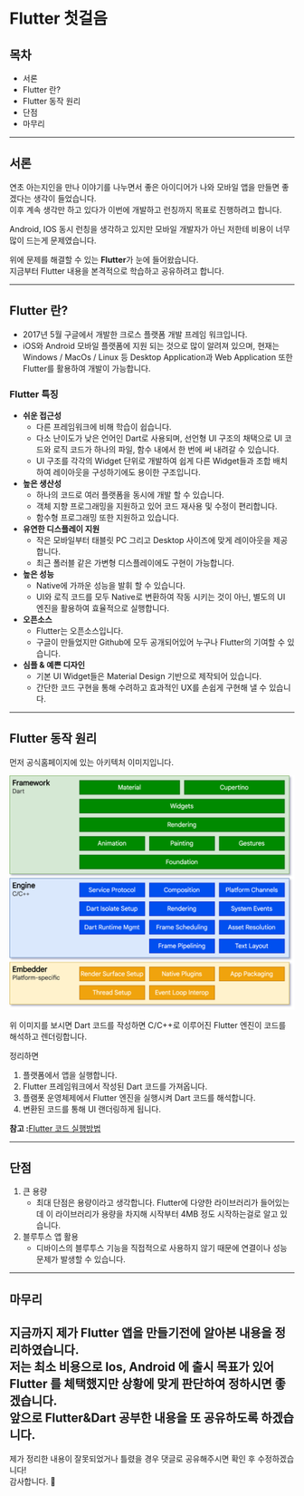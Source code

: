 # Flutter 첫걸음

## 목차
- 서론
- Flutter 란?
- Flutter 동작 원리
- 단점
- 마무리

---
## 서론
연초 아는지인을 만나 이야기를 나누면서 좋은 아이디어가 나와 모바일 앱을 만들면 좋겠다는 생각이 들었습니다. <br>
이후 계속 생각만 하고 있다가 이번에 개발하고 런칭까지 목표로 진행하려고 합니다. <br>

Android, IOS 동시 런칭을 생각하고 있지만 모바일 개발자가 아닌 저한테 비용이 너무 많이 드는게 문제였습니다.

위에 문제를 해결할 수 있는  **Flutter**가 눈에 들어왔습니다.<br>
지금부터 Flutter 내용을 본격적으로 학습하고 공유하려고 합니다.

---

## Flutter 란? 
- 2017년 5월 구글에서 개발한 크로스 플랫폼 개발 프레임 워크입니다.
- iOS와 Android 모바일 플랫폼에 지원 되는 것으로 많이 알려져 있으며, 현재는 Windows / MacOs / Linux 등
  Desktop Application과 Web Application 또한 Flutter를 활용하여 개발이 가능합니다.

### Flutter 특징
- **쉬운 접근성**
  - 다른 프레임워크에 비해 학습이 쉽습니다.
  - 다소 난이도가 낮은 언어인 Dart로 사용되며, 선언형 UI 구조의 채택으로 UI 코드와 로직 코드가 하나의 파일, 함수 내에서 한 번에 써 내려갈 수 있습니다.
  - UI 구조를 각각의 Widget 단위로 개발하여 쉽게 다른 Widget들과 조합 배치하여 레이아웃을 구성하기에도 용이한 구조입니다.
- **높은 생산성**
  - 하나의 코드로 여러 플랫폼을 동시에 개발 할 수 있습니다.
  - 객체 지향 프로그래밍을 지원하고 있어 코드 재사용 및 수정이 편리합니다.
  - 함수형 프로그래밍 또한 지원하고 있습니다.
- **유연한 디스플레이 지원**
  - 작은 모바일부터 태블릿 PC 그리고 Desktop 사이즈에 맞게 레이아웃을 제공합니다.
  - 최근 폴러블 같은 가변형 디스플레이에도 구현이 가능합니다.
- **높은 성능**
  - Native에 가까운 성능을 발휘 할 수 있습니다.
  - UI와 로직 코드를 모두 Native로 변환하여 작동 시키는 것이 아닌, 별도의 UI 엔진을 활용하여 효율적으로 실행합니다.
- **오픈소스**
  - Flutter는 오픈소스입니다.
  - 구글이 만들었지만 Github에 모두 공개되어있어 누구나 Flutter의 기여할 수 있습니다.
- **심플 & 예쁜 디자인**
  - 기본 UI Widget들은 Material Design 기반으로 제작되어 있습니다.
  - 간단한 코드 구현을 통해 수려하고 효과적인 UX를 손쉽게 구현해 낼 수 있습니다.


<hr>

## Flutter 동작 원리
먼저 공식홈페이지에 있는 아키텍처 이미지입니다.

![Flutter Architecture](./1/flutterEngine.png)

위 이미지를 보시면 Dart 코드를 작성하면 C/C++로 이루어진 Flutter 엔진이 코드를
해석하고 렌더링합니다.

정리하면
1. 플랫폼에서 앱을 실행합니다.
2. Flutter 프레임워크에서 작성된 Dart 코드를 가져옵니다.
3. 플램폿 운영체제에서 Flutter 엔진을 실행시켜 Dart 코드를 해석합니다.
4. 변환된 코드를 통해 UI 랜더링하게 됩니다.

**참고 :**[Flutter 코드 실행방법](https://flutter-ko.dev/resources/faq#run-android)

<hr>

## 단점 
1. 큰 용량
   - 최대 단점은 용량이라고 생각합니다. Flutter에 다양한 라이브러리가 들어있는데 이 라이브러리가
     용량을 차지해 시작부터 4MB 정도 시작하는걸로 알고 있습니다.
2. 블루투스 앱 활용
   - 디바이스의 블루투스 기능을 직접적으로 사용하지 않기 때문에 연결이나 성능 문제가 발생할 수 있습니다.

<hr>

## 마무리
지금까지 제가 Flutter 앱을 만들기전에 알아본 내용을 정리하였습니다.
<br> 
저는 최소 비용으로 Ios, Android 에 출시 목표가 있어 Flutter 를 체택했지만 상황에 맞게 판단하여
정하시면 좋겠습니다.
<br>
앞으로 Flutter&Dart 공부한 내용을 또 공유하도록 하겠습니다. 
---

제가 정리한 내용이 잘못되었거나 틀렸을 경우 댓글로 공유해주시면 확인 후 수정하겠습니다! <br>
감사합니다. 🙇